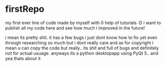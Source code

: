 # firstRepo
my first ever line of code made by myself with 0 help of tutorials :D i want to publish all my code here and see how much i improved in the future!

i mean its pretty shit. it has a few bugs i just dont know how to fix yet even through researching so much but i dont really care and as for copyright i mean u can copy  the code but really.. its shit and full of bugs and definitely not for actual usuage. anyways its a python desktopapp using PyQt 5.. and yea thats about it

